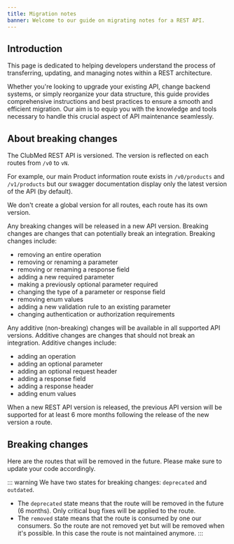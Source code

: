 ```yaml
---
title: Migration notes
banner: Welcome to our guide on migrating notes for a REST API.
---
```


## Introduction

This page is dedicated to helping developers understand the process of transferring, updating, and managing notes within a REST architecture.

Whether you're looking to upgrade your existing API, change backend systems, or simply reorganize your data structure, this guide provides comprehensive instructions and best practices to ensure a smooth and efficient migration.
Our aim is to equip you with the knowledge and tools necessary to handle this crucial aspect of API maintenance seamlessly.

## About breaking changes

The ClubMed REST API is versioned. The version is reflected on each routes from `/v0` to `vN`.

For example, our main Product information route exists in `/v0/products` and `/v1/products` but our swagger documentation
display only the latest version of the API (by default).

We don't create a global version for all routes, each route has its own version.

Any breaking changes will be released in a new API version. Breaking changes are changes that can potentially break an integration. Breaking changes include:

- removing an entire operation
- removing or renaming a parameter
- removing or renaming a response field
- adding a new required parameter
- making a previously optional parameter required
- changing the type of a parameter or response field
- removing enum values
- adding a new validation rule to an existing parameter
- changing authentication or authorization requirements

Any additive (non-breaking) changes will be available in all supported API versions. Additive changes are changes that should not break an integration. Additive changes include:

- adding an operation
- adding an optional parameter
- adding an optional request header
- adding a response field
- adding a response header
- adding enum values

When a new REST API version is released, the previous API version will be supported for at least 6 more months following the release of the new version a route.

## Breaking changes

Here are the routes that will be removed in the future. Please make sure to update your code accordingly.

::: warning
We have two states for breaking changes: `deprecated` and `outdated`.

- The `deprecated` state means that the route will be removed in the future (6 months). Only critical bug fixes will be applied to the route.
- The `removed` state means that the route is consumed by one our consumers. So the route are not removed yet but will be removed when it's possible. In this case the route is not maintained anymore.
  :::
